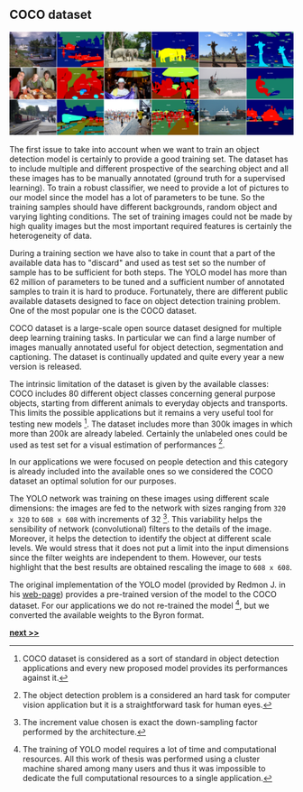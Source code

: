 ## COCO dataset

![COCO validation set examples.](../../../../img/coco.png)

The first issue to take into account when we want to train an object detection model is certainly to provide a good training set.
The dataset has to include multiple and different prospective of the searching object and all these images has to be manually annotated (ground truth for a supervised learning).
To train a robust classifier, we need to provide a lot of pictures to our model since the model has a lot of parameters to be tune.
So the training samples should have different backgrounds, random object and varying lighting conditions.
The set of training images could not be made by high quality images but the most important required features is certainly the heterogeneity of data.

During a training section we have also to take in count that a part of the available data has to "discard" and used as test set so the number of sample has to be sufficient for both steps.
The YOLO model has more than 62 million of parameters to be tuned and a sufficient number of annotated samples to train it is hard to produce.
Fortunately, there are different public available datasets designed to face on object detection training problem.
One of the most popular one is the COCO dataset.

COCO dataset is a large-scale open source dataset designed for multiple deep learning training tasks.
In particular we can find a large number of images manually annotated useful for object detection, segmentation and captioning.
The dataset is continually updated and quite every year a new version is released.

The intrinsic limitation of the dataset is given by the available classes: COCO includes 80 different object classes concerning general purpose objects, starting from different animals to everyday objects and transports.
This limits the possible applications but it remains a very useful tool for testing new models [^1].
The dataset includes more than 300k images in which more than 200k are already labeled.
Certainly the unlabeled ones could be used as test set for a visual estimation of performances [^2].

In our applications we were focused on people detection and this category is already included into the available ones so we considered the COCO dataset an optimal solution for our purposes.

The YOLO network was training on these images using different scale dimensions: the images are fed to the network with sizes ranging from `320 x 320` to `608 x 608` with increments of 32 [^3].
This variability helps the sensibility of network (convolutional) filters to the details of the image.
Moreover, it helps the detection to identify the object at different scale levels.
We would stress that it does not put a limit into the input dimensions since the filter weights are independent to them.
However, our tests highlight that the best results are obtained rescaling the image to `608 x 608`.

The original implementation of the YOLO model (provided by Redmon J. in his [web-page](https://pjreddie.com/darknet/yolo)) provides a pre-trained version of the model to the COCO dataset.
For our applications we do not re-trained the model [^4], but we converted the available weights to the Byron format.


[^1]: COCO dataset is considered as a sort of standard in object detection applications and every new proposed model provides its performances against it.


[^2]: The object detection problem is a considered an hard task for computer vision application but it is a straightforward task for human eyes.

[^3]: The increment value chosen is exact the down-sampling factor performed by the architecture.

[^4]: The training of YOLO model requires a lot of time and computational resources. All this work of thesis was performed using a cluster machine shared among many users and thus it was impossible to dedicate the full computational resources to a single application.


[**next >>**](./Results.md)
